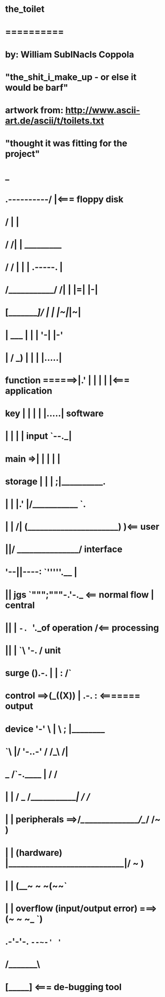# the_toilet
# ==========
# 
# by: William SubINacls Coppola
#   "the_shit_i_make_up - or else it would be barf"
# artwork from: http://www.ascii-art.de/ascii/t/toilets.txt
#          "thought it was fitting for the project"
#                           _
#               .----------/ |<=== floppy disk
#              /           | |
#             /           /| |          _________
#            /           / | |         | .-----. |
#           /___________/ /| |         |=|     |-|
#          [____________]/ | |         |~|_____|~|
#          |       ___  |  | |         '-|     |-'
#          |      /  _) |  | |           |.....|
# function ======>|.'   |  | |           |     |<=== application
# key      |            |  | |           |.....|       software
#          |            |  | |    input   `--._|
#   main =>|            |  | |      |
#  storage |            |  | ;______|________________.
#          |            |  |.' ____\|/_______________ `.
#          |            | /|  (______________________)  )<== user
#          |____________|/ \___________________________/  interface
#          '--||----: `'''''.__                      |
#             || jgs `""";"""-.'-._ <== normal flow  |    central
#             ||         |     `-. `'._of operation /<== processing
#             ||         |        `\   '-.         /       unit
#   surge     ().-.      |         |      :      /`
# control ==>(_((X))     |      .-.       : <======= output
#  device       '-'      \     |   \      ;      |________
#                         `\  \|/   '-..-'       / /_\   /|
#      _                   /`-.____             |       / /
#     | |                 /  _    /_____________|_     / /_
#     | | peripherals ==>/_\___________________/_\__/ /~ )__
#     | |    (hardware) |____________________________|/  ~   )
#     | |                                     (__~  ~     ~(~~`
#     | |    overflow (input/output error) ===> (_~_  ~  ~_ `)
#   .-'-'-.                                         `--~-' '`
#  /_______\ 
#   [_____] <=== de-bugging tool
#
#